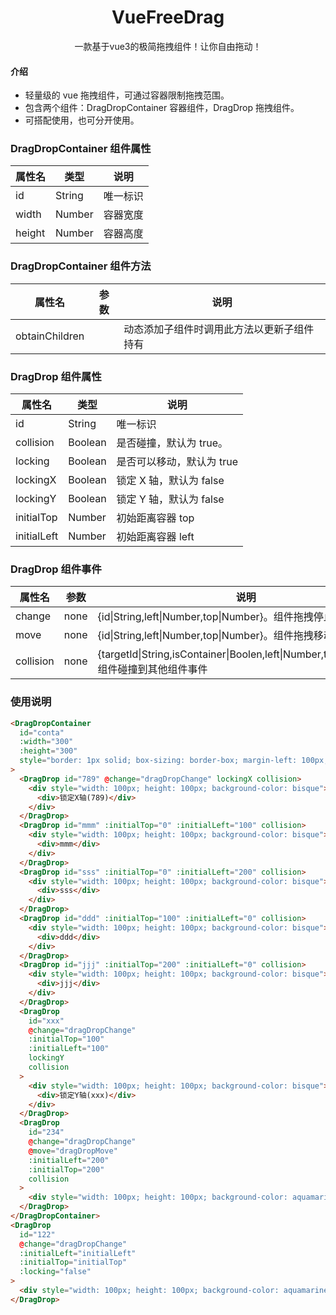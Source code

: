 <h1 align="center">VueFreeDrag</h1>
<p align="center">一款基于vue3的极简拖拽组件！让你自由拖动！</p>

#### 介绍

- 轻量级的 vue 拖拽组件，可通过容器限制拖拽范围。
- 包含两个组件：DragDropContainer 容器组件，DragDrop 拖拽组件。
- 可搭配使用，也可分开使用。

### DragDropContainer 组件属性

| 属性名 | 类型   | 说明     |
| ------ | ------ | -------- |
| id     | String | 唯一标识 |
| width  | Number | 容器宽度 |
| height | Number | 容器高度 |

### DragDropContainer 组件方法

| 属性名         | 参数 | 说明                                       |
| -------------- | ---- | ------------------------------------------ |
| obtainChildren |      | 动态添加子组件时调用此方法以更新子组件持有 |

### DragDrop 组件属性

| 属性名      | 类型    | 说明                      |
| ----------- | ------- | ------------------------- |
| id          | String  | 唯一标识                  |
| collision   | Boolean | 是否碰撞，默认为 true。   |
| locking     | Boolean | 是否可以移动，默认为 true |
| lockingX    | Boolean | 锁定 X 轴，默认为 false   |
| lockingY    | Boolean | 锁定 Y 轴，默认为 false   |
| initialTop  | Number  | 初始距离容器 top          |
| initialLeft | Number  | 初始距离容器 left         |

### DragDrop 组件事件

| 属性名    | 参数 | 说明                                                                                    |
| --------- | ---- | --------------------------------------------------------------------------------------- |
| change    | none | {id\|String,left\|Number,top\|Number}。组件拖拽停止事件                                 |
| move      | none | {id\|String,left\|Number,top\|Number}。组件拖拽移动事件                                 |
| collision | none | {targetId\|String,isContainer\|Boolen,left\|Number,top\|Number}。组件碰撞到其他组件事件 |

### 使用说明

```html
<DragDropContainer
  id="conta"
  :width="300"
  :height="300"
  style="border: 1px solid; box-sizing: border-box; margin-left: 100px; margin-top: 100px"
>
  <DragDrop id="789" @change="dragDropChange" lockingX collision>
    <div style="width: 100px; height: 100px; background-color: bisque">
      <div>锁定X轴(789)</div>
    </div>
  </DragDrop>
  <DragDrop id="mmm" :initialTop="0" :initialLeft="100" collision>
    <div style="width: 100px; height: 100px; background-color: bisque">
      <div>mmm</div>
    </div>
  </DragDrop>
  <DragDrop id="sss" :initialTop="0" :initialLeft="200" collision>
    <div style="width: 100px; height: 100px; background-color: bisque">
      <div>sss</div>
    </div>
  </DragDrop>
  <DragDrop id="ddd" :initialTop="100" :initialLeft="0" collision>
    <div style="width: 100px; height: 100px; background-color: bisque">
      <div>ddd</div>
    </div>
  </DragDrop>
  <DragDrop id="jjj" :initialTop="200" :initialLeft="0" collision>
    <div style="width: 100px; height: 100px; background-color: bisque">
      <div>jjj</div>
    </div>
  </DragDrop>
  <DragDrop
    id="xxx"
    @change="dragDropChange"
    :initialTop="100"
    :initialLeft="100"
    lockingY
    collision
  >
    <div style="width: 100px; height: 100px; background-color: bisque">
      <div>锁定Y轴(xxx)</div>
    </div>
  </DragDrop>
  <DragDrop
    id="234"
    @change="dragDropChange"
    @move="dragDropMove"
    :initialLeft="200"
    :initialTop="200"
    collision
  >
    <div style="width: 100px; height: 100px; background-color: aquamarine">联动主体(234)</div>
  </DragDrop>
</DragDropContainer>
<DragDrop
  id="122"
  @change="dragDropChange"
  :initialLeft="initialLeft"
  :initialTop="initialTop"
  :locking="false"
>
  <div style="width: 100px; height: 100px; background-color: aquamarine">联动客体(122)</div>
</DragDrop>
```
